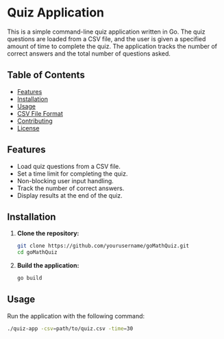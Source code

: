 # Quiz Application

This is a simple command-line quiz application written in Go. The quiz questions are loaded from a CSV file, and the user is given a specified amount of time to complete the quiz. The application tracks the number of correct answers and the total number of questions asked.

## Table of Contents

- [Features](#features)
- [Installation](#installation)
- [Usage](#usage)
- [CSV File Format](#csv-file-format)
- [Contributing](#contributing)
- [License](#license)

## Features

- Load quiz questions from a CSV file.
- Set a time limit for completing the quiz.
- Non-blocking user input handling.
- Track the number of correct answers.
- Display results at the end of the quiz.

## Installation

1. **Clone the repository:**

    ```bash
    git clone https://github.com/yourusername/goMathQuiz.git
    cd goMathQuiz
    ```

2. **Build the application:**

    ```bash
    go build
    ```

## Usage

Run the application with the following command:

```bash
./quiz-app -csv=path/to/quiz.csv -time=30
